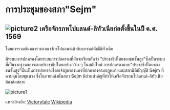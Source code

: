 
# การประชุมของสภา"Sejm"

## ![picture2](https://upload.wikimedia.org/wikipedia/commons/thumb/c/c9/Herb_Polski.svg/100px-Herb_Polski.svg.png) เครือจักรภพโปแลนด์-ลิทัวเนียก่อตั้งขึ้นในปี ค.ศ. 1569

โดยการรวมกันของราชอาณาจักรโปแลนด์เข้ากับแกรนด์ดัชชีลิทัวเนีย

มีระบบการปกครองโดยระบบการปกครองที่มักจะเรียกกันว่า “ประชาธิปไตยของชนชั้นสูง”ซึ่งเป็นระบบที่เป็นรากฐานของระบบประชาธิปไตยอย่างกว้าง ๆ ในสมัยใหม่ การปกครองแบบ“ประชาธิปไตยของชนชั้นสูง”นั้นเป็นการปกครองโดยเจ้าผู้ครองนครที่ปกครองตามกฎหมายและสภานิติบัญญัติ Sejm ที่ควบคุมโดยขุนนาง ซึ่งในภายหลังนั้นสภา Sejm มีส่วนสำคัญที่ทำให้เครือจักรภพโปแลนด์-ลิทัวเนียต้องล่มสลาย

![picture1](https://scontent.fbkk5-5.fna.fbcdn.net/v/t39.30808-6/284543617_113665281353186_5899037173910269540_n.jpg?_nc_cat=100&ccb=1-7&_nc_sid=8bfeb9&_nc_eui2=AeHXOra0cmarpfsQj9BZb7xmhtIrxROPJRGG0ivFE48lEWQ8GQZmJVY_lrXbRGHR9ti2-_ipXIzQLd5thglP1KOA&_nc_ohc=WtG8qlwohj8AX960E1H&_nc_ht=scontent.fbkk5-5.fna&oh=00_AT92RtuHJcremvBam3tBQP_YdUhNls-0wpouSheWFlX3LQ&oe=6295D3EC)

แหล่งอ้างอิง: [Victorytale](https://victorytale.com/th/plc-fall/) [Wikipedia](https://th.wikipedia.org/wiki/เครือจักรภพโปแลนด์-ลิทัวเนีย)
